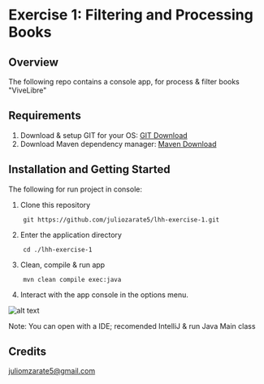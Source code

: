 # Exercise 1: Filtering and Processing Books

## Overview
The following repo contains a console app, for process & filter books "ViveLibre"

## Requirements

1. Download & setup GIT for your OS: [GIT Download](https://git-scm.com/)
3. Download Maven dependency manager: [Maven Download](https://maven.apache.org/download.cgi)

## Installation and Getting Started
The following for run project in console:

1. Clone this repository

```shell
	git https://github.com/juliozarate5/lhh-exercise-1.git
```

2. Enter the application directory

```shell
	cd ./lhh-exercise-1
```

3. Clean, compile & run app

```shell
	mvn clean compile exec:java
```

4. Interact with the app console in the options menu.

![alt text](https://github.com/[username]/[reponame]/src/main/resources/[branch]/Screenshot_1.png?raw=true)

Note: You can open with a IDE; recomended IntelliJ & run Java Main class

## Credits

juliomzarate5@gmail.com